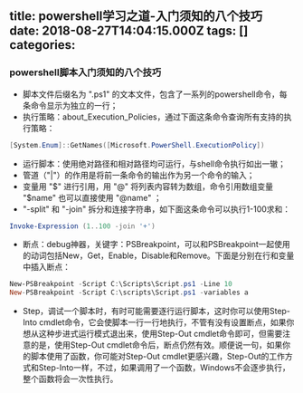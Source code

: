 
title: powershell学习之道-入门须知的八个技巧
date: 2018-08-27T14:04:15.000Z
tags: []
categories: 
---
### <a name="k8u7pv"></a>powershell脚本入门须知的八个技巧

* 脚本文件后缀名为 ".ps1" 的文本文件，包含了一系列的powershell命令，每条命令显示为独立的一行；
* 执行策略：about\_Execution\_Policies，通过下面这条命令查询所有支持的执行策略：

```powershell
[System.Enum]::GetNames([Microsoft.PowerShell.ExecutionPolicy])
```

* 运行脚本：使用绝对路径和相对路径均可运行，与shell命令执行如出一辙；
* 管道（"|"）的作用是将前一条命令的输出作为另一个命令的输入；
* 变量用 "\$" 进行引用，用 "@" 将列表内容转为数组，命令引用数组变量 "\$name" 也可以直接使用 "@name" ；
* "-split" 和 "-join" 拆分和连接字符串，如下面这条命令可以执行1-100求和：

```powershell
Invoke-Expression (1..100 -join '+')
```

* 断点：debug神器，关键字：PSBreakpoint，可以和PSBreakpoint一起使用的动词包括New，Get，Enable，Disable和Remove。下面是分别在行和变量中插入断点：

```powershell
New-PSBreakpoint -Script C:\Scripts\Script.ps1 -Line 10
New-PSBreakpoint -Script C:\scripts\Script.ps1 -variables a
```

* Step，调试一个脚本时，有时可能需要逐行运行脚本，这时你可以使用Step-Into cmdlet命令，它会使脚本一行一行地执行，不管有没有设置断点，如果你想从这种步进式运行模式退出来，使用Step-Out cmdlet命令即可，但需要注意的是，使用Step-Out cmdlet命令后，断点仍然有效。顺便说一句，如果你的脚本使用了函数，你可能对Step-Out cmdlet更感兴趣，Step-Out的工作方式和Step-Into一样，不过，如果调用了一个函数，Windows不会逐步执行，整个函数将会一次性执行。


